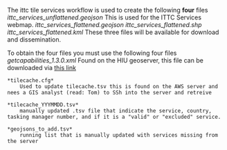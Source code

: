 The ittc tile services workflow is used to create the following **four** files
	*ittc_services_unflattened.geojson*
		This is used for the ITTC Services webmap.
	*ittc_services_flattened.geojson*
	*ittc_services_flattened.shp*
	*ittc_services_flattened.kml*
		These three files will be available for download and dissemination.

To obtain the four files you must use the following four files
	*getcapabilities_1.3.0.xml*
		Found on the HIU geoserver, this file can be downloaded via [this link](http://54.224.188.220:8080/geoserver/nextview/wms?service=WMS&version=1.1.0&request=GetCapabilities)
	
	*tilecache.cfg*
		Used to update tilecache.tsv this is found on the AWS server and nees a GIS analyst (read: Tom) to SSh into the server and retreive
		
	*tilecache_YYYMMDD.tsv*
		manually updated .tsv file that indicate the service, country, tasking manager number, and if it is a "valid" or "excluded" service.
		
	*geojsons_to_add.tsv*
		running list that is manually updated with services missing from the server
